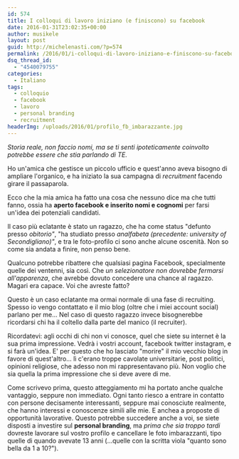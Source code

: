 ```yaml
---
id: 574
title: I colloqui di lavoro iniziano (e finiscono) su facebook
date: 2016-01-31T23:02:35+00:00
author: musikele
layout: post
guid: http://michelenasti.com/?p=574
permalink: /2016/01/i-colloqui-di-lavoro-iniziano-e-finiscono-su-facebook/
dsq_thread_id:
  - "4540079755"
categories:
  - Italiano
tags:
  - colloquio
  - facebook
  - lavoro
  - personal branding
  - recruitment
headerImg: /uploads/2016/01/profilo_fb_imbarazzante.jpg
---
```


_Storia reale, non faccio nomi, ma se ti senti ipoteticamente coinvolto potrebbe essere che stia parlando di TE._

Ho un'amica che gestisce un piccolo ufficio e quest'anno aveva bisogno di ampliare l'organico, e ha iniziato la sua campagna di _recruitment_ facendo girare il passaparola.

Ecco che la mia amica ha fatto una cosa che nessuno dice ma che tutti fanno, ossia ha **aperto facebook e inserito nomi e cognomi** per farsi un'idea dei potenziali candidati.

Il caso più eclatante è stato un ragazzo, che ha come status "defunto presso _obitorio"_, "ha studiato presso _analfabeta (precedente: university of Secondigliano)"_, e tra le foto-profilo ci sono anche alcune oscenità. Non so come sia andata a finire, non penso bene.

Qualcuno potrebbe ribattere che qualsiasi pagina Facebook, specialmente quelle dei ventenni, sia così. Che _un selezionatore non dovrebbe fermarsi all'apparenza_, che avrebbe dovuto concedere una chance al ragazzo. Magari era capace. Voi che avreste fatto?

Questo è un caso eclatante ma ormai normale di una fase di recruiting. Spesso io vengo contattato e il mio blog (oltre che i miei account social) parlano per me... Nel caso di questo ragazzo invece bisognerebbe ricordarsi chi ha il coltello dalla parte del manico (il recruiter).

Ricordatevi: agli occhi di chi non vi conosce, quel che siete su internet è la sua prima impressione. Vedrà i vostri account, facebook twitter instagram, e si farà un'idea. E' per questo che ho lasciato "morire" il mio vecchio blog in favore di quest'altro... lì c'erano troppe cavolate universitarie, post politici, opinioni religiose, che adesso non mi rappresentavano più. Non voglio che sia quella la prima impressione che si deve avere di me.

Come scrivevo prima, questo atteggiamento mi ha portato anche qualche vantaggio, seppure non immediato. Ogni tanto riesco a entrare in contatto con persone decisamente interessanti, seppure mai conosciute realmente, che hanno interessi e conoscenze simili alle mie. E anchea a proposte di opportunità lavorative. Questo potrebbe succedere anche a voi, se siete disposti a investire sul **personal branding**, ma _prima che sia troppo tardi_ dovreste lavorare sul vostro profilo e cancellare le foto imbarazzanti, tipo quelle di quando avevate 13 anni (...quelle con la scritta viola "quanto sono bella da 1 a 10?").